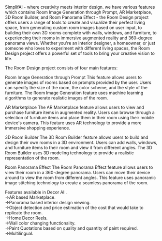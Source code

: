 SimplifAI - where creativity meets interior design.
we have various features which contains Room Image Generation through Prompt, AR Marketplace, 3D Room Builder, and Room Panorama Effect - the Room Design project offers users a range of tools to create and visualize their perfect living space, from generating custom room images based on user input, to building their own 3D rooms complete with walls, windows, and furniture, to experiencing their rooms in immersive augmented reality and 360-degree panorama views. Whether you're an interior designer, a homeowner, or just someone who loves to experiment with different living spaces, the Room Design project offers a powerful set of tools to bring your creative vision to life.

The Room Design project consists of four main features:

Room Image Generation through Prompt
This feature allows users to generate images of rooms based on prompts provided by the user. Users can specify the size of the room, the color scheme, and the style of the furniture. The Room Image Generation feature uses machine learning algorithms to generate realistic images of the room.

AR Marketplace
The AR Marketplace feature allows users to view and purchase furniture items in augmented reality. Users can browse through a selection of furniture items and place them in their room using their mobile device's camera. This feature uses AR technology to provide a more immersive shopping experience.

3D Room Builder
The 3D Room Builder feature allows users to build and design their own rooms in a 3D environment. Users can add walls, windows, and furniture items to their room and view it from different angles. The 3D Room Builder uses 3D modeling technology to provide a realistic representation of the room.

Room Panorama Effect
The Room Panorama Effect feature allows users to view their room in a 360-degree panorama. Users can move their device around to view the room from different angles. This feature uses panoramic image stitching technology to create a seamless panorama of the room.

Features available in Decor AI .
<br /> ->AR based Marketplace.
<br /> ->Panorama based interior design viewing.
<br /> ->Object detection and price estimation of the cost that would take to replicate the room. 
<br /> ->Home Decor Reels.
<br /> ->Wall color changing functionality.
<br /> ->Paint Quotations based on quality and quantity of paint required.
<br /> ->Multilingual.
